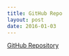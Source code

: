 ```yaml
---
title: GitHub Repo
layout: post
date: 2016-01-03
---
```


[GitHub Repository](https://github.com/rewfergu/flipDraw)
